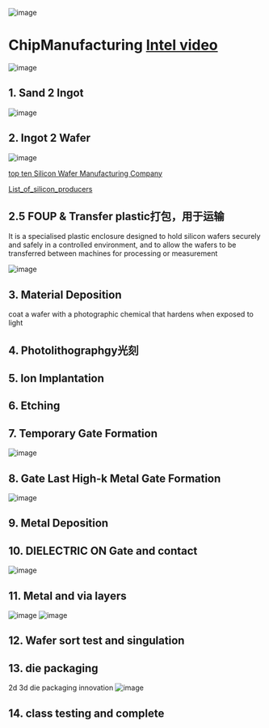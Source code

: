 ![image](https://user-images.githubusercontent.com/15924287/190566448-587194cd-ebd0-487f-9472-8c973c156a6b.png)

# ChipManufacturing [Intel video](https://www.youtube.com/watch?v=_VMYPLXnd7E)
![image](https://user-images.githubusercontent.com/15924287/190554411-bfedb99a-5dfa-42cb-a433-a583f109d56f.png)

## 1. Sand 2 Ingot 
![image](https://user-images.githubusercontent.com/15924287/190554372-137bef46-3180-4842-ac58-e83e2fb5f266.png)

## 2. Ingot 2 Wafer
![image](https://user-images.githubusercontent.com/15924287/190554509-083c8e16-69ce-496b-b578-50dff34762aa.png)

[top ten Silicon Wafer Manufacturing Company](https://www.raypcb.com/silicon-wafer-manufacturing-companies%EF%BF%BC/)

[List_of_silicon_producers](https://en.wikipedia.org/wiki/List_of_silicon_producers)

## 2.5 FOUP & Transfer plastic打包，用于运输

It is a specialised plastic enclosure designed to hold silicon wafers securely and safely in a controlled environment, and to allow the wafers to be transferred between machines for processing or measurement

![image](https://user-images.githubusercontent.com/15924287/190554724-322aa676-d049-45d9-bd68-7da3f968eb24.png)


## 3. Material Deposition
coat a wafer with a photographic chemical that hardens when exposed to light
## 4. Photolithographgy光刻
## 5. Ion Implantation
## 6. Etching
## 7. Temporary Gate Formation
![image](https://user-images.githubusercontent.com/15924287/190555019-b5394f8f-6f61-4cda-a844-3ae5ec76a9a5.png)

## 8. Gate Last High-k Metal Gate Formation
![image](https://user-images.githubusercontent.com/15924287/190555281-c67afbfc-730d-43b2-b715-88dd5f8e05be.png)

## 9. Metal Deposition
## 10. DIELECTRIC ON Gate and contact
![image](https://user-images.githubusercontent.com/15924287/190555435-4c5ecdff-f183-421d-8a60-6bae98956083.png)

## 11. Metal and via layers
![image](https://user-images.githubusercontent.com/15924287/190555579-d7ae8a4e-e733-445d-a494-2aad94c373e6.png)
![image](https://user-images.githubusercontent.com/15924287/190555634-3dbc3b8b-17ed-4086-86b5-dae55c929bf7.png)

## 12. Wafer sort test and singulation
## 13. die packaging
2d 3d die packaging innovation
![image](https://user-images.githubusercontent.com/15924287/190555831-42cb49d4-9130-4beb-97eb-debb50d9462b.png)

## 14. class testing and complete
